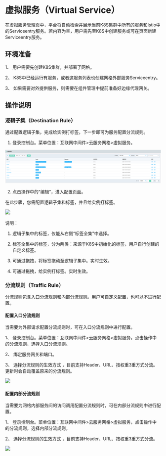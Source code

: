 # 虚拟服务（Virtual Service）

在虚拟服务管理页中，平台将自动检索并展示当前K8S集群中所有的服务和Istio中的Serviceentry服务。若内容为空，用户需先至K8S中创建服务或可在页面新建Serviceentry服务。

## 环境准备

1、    用户需要先创建K8S集群，并部署了网格。

2、    K8S中已经运行有服务，或者这服务列表也创建网格外部服务Serviceentry。

3、    如果需要对外提供服务，则需要在组件管理中提前准备好边缘代理网关。

## 操作说明

### 逻辑子集（Destination Rule）

通过配置逻辑子集，完成给实例打标签，下一步即可为服务配置分流规则。

1. 登录控制台。菜单位置：互联网中间件>云服务网格>虚拟服务。

![](../../../../image/Internet-Middleware/Mesh/xnfw.png)

2. 点击操作中的“编辑”，进入配置页面。

在此步骤，您需配置逻辑子集和标签，并且给实例打标签。

![](../../../../image/Internet-Middleware/Mesh/xnfw-bqgl.png)

说明：

1) 逻辑子集中的标签，仅能从右侧“标签全集”中选择。

2) 标签全集中的标签，分为两类：来源于K8S中初始化的标签，用户自行创建的自定义标签。

3) 可通过拖拽，将标签拖动至逻辑子集中。实时生效。

4) 可通过拖拽，给实例打标签。实时生效。

### 分流规则（Traffic Rule）

分流规则包含入口分流规则和内部分流规则。用户可自定义配置，也可以不进行配置。

#### 配置入口分流规则

当需要为外部请求配置分流规则时，可在入口分流规则中进行配置。

1、    登录控制台。菜单位置：互联网中间件>云服务网格>虚拟服务，点击操作中的分流规则，选择入口分流规则。

2、    绑定服务网关和端口。

3、    选择分流规则的生效方式 ，目前支持Header、URL、按权重3重方式分流。更新时会自动覆盖原来的分流规则。

![](../../../../image/Internet-Middleware/Mesh/xnfw-rkflgz.png)

#### 配置内部分流规则

当需要为网格内部服务间的访问调用配置分流规则时，可在内部分流规则中进行配置。

1、    登录控制台。菜单位置：互联网中间件>云服务网格>虚拟服务，点击操作中的分流规则，选择内部分流规则。

2、    选择分流规则的生效方式 ，目前支持Header、URL、按权重3重方式分流。

![](../../../../image/Internet-Middleware/Mesh/xnfw-nbflgz.png)
